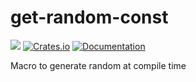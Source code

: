 # get-random-const

![](https://github.com/DoumanAsh/get-random-const/workflows/Rust/badge.svg)
[![Crates.io](https://img.shields.io/crates/v/get-random-const.svg)](https://crates.io/crates/get-random-const)
[![Documentation](https://docs.rs/get-random-const/badge.svg)](https://docs.rs/crate/get-random-const/)

Macro to generate random at compile time
